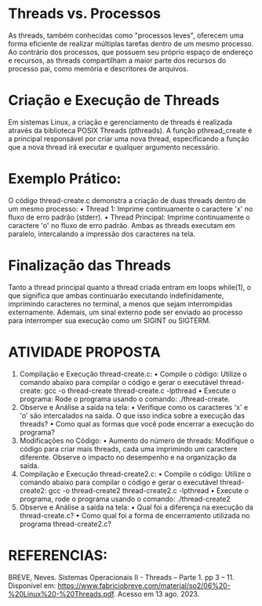 # Threads vs. Processos
As threads, também conhecidas como "processos leves", oferecem uma forma eficiente de realizar múltiplas tarefas dentro de um mesmo processo. Ao contrário dos processos, que possuem seu próprio espaço de endereço e recursos, as threads compartilham a maior parte dos recursos do processo pai, como memória e descritores de arquivos.

# Criação e Execução de Threads
Em sistemas Linux, a criação e gerenciamento de threads é realizada através da biblioteca POSIX Threads (pthreads). A função pthread_create é a principal responsável por criar uma nova thread, especificando a função que a nova thread irá executar e qualquer argumento necessário.

# Exemplo Prático: 
O código thread-create.c demonstra a criação de duas threads dentro de um mesmo processo:
•	Thread 1: Imprime continuamente o caractere 'x' no fluxo de erro padrão (stderr).
•	Thread Principal: Imprime continuamente o caractere 'o' no fluxo de erro padrão.
Ambas as threads executam em paralelo, intercalando a impressão dos caracteres na tela.

# Finalização das Threads
Tanto a thread principal quanto a thread criada entram em loops while(1), o que significa que ambas continuarão executando indefinidamente, imprimindo caracteres no terminal, a menos que sejam interrompidas externamente. Ademais, um sinal externo pode ser enviado ao processo para interromper sua execução como um SIGINT ou SIGTERM.

# ATIVIDADE PROPOSTA
1. Compilação e Execução thread-create.c:
•	Compile o código: Utilize o comando abaixo para compilar o código e gerar o executável thread-create: gcc -o thread-create thread-create.c -lpthread 
•	Execute o programa: Rode o programa usando o comando: ./thread-create. 
2. Observe e Análise a saída na tela:
•	Verifique como os caracteres 'x' e 'o' são intercalados na saída. O que isso indica sobre a execução das threads?
•	Como qual as formas que você pode encerrar a execução do programa?
3. Modificações no Código:
•	Aumento do número de threads: Modifique o código para criar mais threads, cada uma imprimindo um caractere diferente. Observe o impacto no desempenho e na organização da saída.
4. Compilação e Execução thread-create2.c:
•	Compile o código: Utilize o comando abaixo para compilar o código e gerar o executável thread-create2: gcc -o thread-create2 thread-create2.c -lpthread 
•	Execute o programa, rode o programa usando o comando:  ./thread-create2
5. Observe e Análise a saída na tela:
•	Qual foi a diferença na execução da thread-create.c?
•	Como qual foi a forma de encerramento utilizada no programa thread-create2.c?

# REFERENCIAS:
BREVE, Neves. Sistemas Operacionais II - Threads – Parte 1. pp 3 – 11. Disponível em: https://www.fabriciobreve.com/material/so2/06%20-%20Linux%20-%20Threads.pdf. Acesso em 13 ago. 2023.

